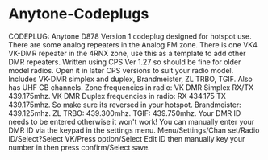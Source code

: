 # Anytone-Codeplugs
CODEPLUG: Anytone D878 Version 1 codeplug designed for hotspot use. 
There are some analog repeaters in the Analog FM zone. 
There is one VK4 VK-DMR repeater in the 4RNX zone, use this as a template to add other DMR repeaters.
Written using CPS Ver 1.27 so should be fine for older model radios.
Open it in later CPS versions to suit your radio model.
Includes VK-DMR simplex and duplex, Brandmeister, ZL TRBO, TGIF.
Also has UHF CB channels.
Zone frequencies in radio: 
VK DMR Simplex RX/TX 439.175mhz. 
VK DMR Duplex frequencies in radio: RX 434.175 TX 439.175mhz. So make sure its reversed in your hotspot. 
Brandmeister: 439.125mhz.
ZL TRBO: 439.300mhz.
TGIF: 439.750mhz.
Your DMR ID needs to be entered otherwise it won't work! 
You can manually enter your DMR ID via the keypad in the settings menu. 
Menu/Settings/Chan set/Radio ID/Select?Select VK/Press option/Select Edit ID then manually key your number in then press confirm/Select save. 
